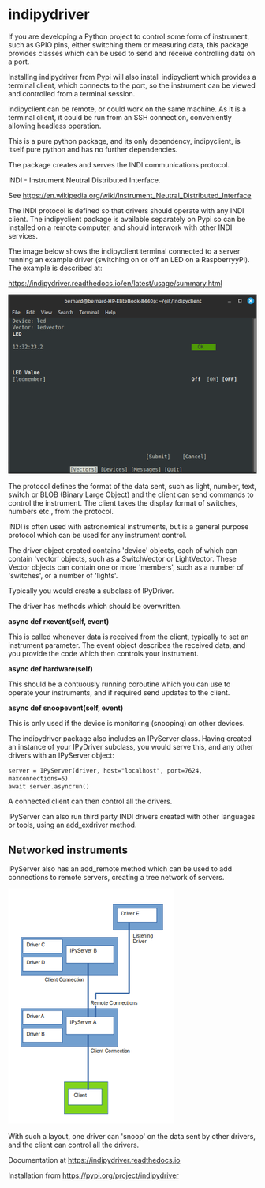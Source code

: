 # indipydriver

If you are developing a Python project to control some form of instrument, such as GPIO pins, either switching them or measuring data, this package provides classes which can be used to send and receive controlling data on a port.

Installing indipydriver from Pypi will also install indipyclient which provides a terminal client, which connects to the port, so the instrument can be viewed and controlled from a terminal session.

indipyclient can be remote, or could work on the same machine. As it is a terminal client, it could be run from an SSH connection, conveniently allowing headless operation.

This is a pure python package, and its only dependency, indipyclient, is itself pure python and has no further dependencies.

The package creates and serves the INDI communications protocol.

INDI - Instrument Neutral Distributed Interface.

See https://en.wikipedia.org/wiki/Instrument_Neutral_Distributed_Interface

The INDI protocol is defined so that drivers should operate with any INDI client. The indipyclient package is available separately on Pypi so can be installed on a remote computer, and should interwork with other INDI services.

The image below shows the indipyclient terminal connected to a server running an example driver (switching on or off an LED on a RaspberryyPi). The example is described at:

https://indipydriver.readthedocs.io/en/latest/usage/summary.html


![Terminal screenshot](https://github.com/bernie-skipole/indipydriver/raw/main/docs/source/usage/images/led.png)


The protocol defines the format of the data sent, such as light, number, text, switch or BLOB (Binary Large Object) and the client can send commands to control the instrument.  The client takes the display format of switches, numbers etc., from the protocol.

INDI is often used with astronomical instruments, but is a general purpose protocol which can be used for any instrument control.

The driver object created contains 'device' objects, each of which can contain 'vector' objects, such as a SwitchVector or LightVector. These Vector objects can contain one or more 'members', such as a number of 'switches', or a number of 'lights'.

Typically you would create a subclass of IPyDriver.

The driver has methods which should be overwritten.

**async def rxevent(self, event)**

This is called whenever data is received from the client, typically to set an instrument parameter. The event object describes the received data, and you provide the code which then controls your instrument.

**async def hardware(self)**

This should be a contuously running coroutine which you can use to operate your instruments, and if required send updates to the client.

**async def snoopevent(self, event)**

This is only used if the device is monitoring (snooping) on other devices.

The indipydriver package also includes an IPyServer class. Having created an instance of your IPyDriver subclass, you would serve this, and any other drivers with an IPyServer object:

    server = IPyServer(driver, host="localhost", port=7624, maxconnections=5)
    await server.asyncrun()

A connected client can then control all the drivers.

IPyServer can also run third party INDI drivers created with other languages or tools, using an add\_exdriver method.

## Networked instruments

IPyServer also has an add\_remote method which can be used to add connections to remote servers, creating a tree network of servers.

![INDI Network](https://github.com/bernie-skipole/indipydriver/raw/main/docs/source/usage/images/rem2.png)

With such a layout, one driver can 'snoop' on the data sent by other drivers, and the client can control all the drivers.

Documentation at https://indipydriver.readthedocs.io

Installation from https://pypi.org/project/indipydriver
